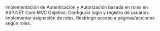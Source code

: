 Implementación de Autenticación y Autorización basada en roles en ASP.NET Core MVC
Objetivo: 
Configurar login y registro de usuarios.
Implementar asignación de roles.
Restringir acceso a páginas/acciones según roles.
